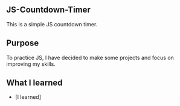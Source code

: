 ## JS-Countdown-Timer

This is a simple JS countdown timer.

## Purpose

To practice JS, I have decided to make some projects and focus on improving my skills.

## What I learned

- [I learned]
